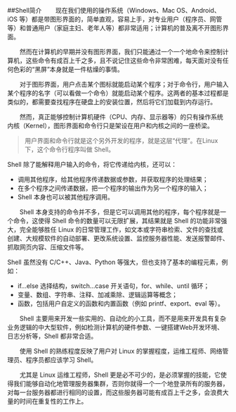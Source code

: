 ##Shell简介
&emsp;&emsp;现在我们使用的操作系统（Windows、Mac OS、Android、iOS 等）都是带图形界面的，简单直观，容易上手，对专业用户（程序员、网管等）和普通用户（家庭主妇、老年人等）都非常适用；计算机的普及离不开图形界面。 
 
&emsp;&emsp;然而在计算机的早期并没有图形界面，我们只能通过一个一个地命令来控制计算机，这些命令有成百上千之多，且不说记住这些命令非常困难，每天面对没有任何色彩的“黑屏”本身就是一件枯燥的事情。  

&emsp;&emsp;对于图形界面，用户点击某个图标就能启动某个程序；对于命令行，用户输入某个程序的名字（可以看做一个命令）就能启动某个程序。这两者的基本过程都是类似的，都需要查找程序在硬盘上的安装位置，然后将它们加载到内存运行。  

&emsp;&emsp;然而，真正能够控制计算机硬件（CPU、内存、显示器等）的只有操作系统内核（Kernel），图形界面和命令行只是架设在用户和内核之间的一座桥梁。  
>用户界面和命令行就是这个另外开发的程序，就是这层“代理”。在Linux下，这个命令行程序叫做 Shell。  

Shell 除了能解释用户输入的命令，将它传递给内核，还可以：  
  
- 调用其他程序，给其他程序传递数据或参数，并获取程序的处理结果；  
- 在多个程序之间传递数据，把一个程序的输出作为另一个程序的输入；  
- Shell 本身也可以被其他程序调用。  

&emsp;&emsp;Shell 本身支持的命令并不多，但是它可以调用其他的程序，每个程序就是一个命令，这使得 Shell 命令的数量可以无限扩展，其结果就是 Shell 的功能非常强大，完全能够胜任 Linux 的日常管理工作，如文本或字符串检索、文件的查找或创建、大规模软件的自动部署、更改系统设置、监控服务器性能、发送报警邮件、抓取网页内容、压缩文件等。 
 
Shell 虽然没有 C/C++、Java、Python 等强大，但也支持了基本的编程元素，例如：
  
- if...else 选择结构，switch...case 开关语句，for、while、until 循环；  
- 变量、数组、字符串、注释、加减乘除、逻辑运算等概念；  
- 函数，包括用户自定义的函数和内置函数（例如 printf、export、eval 等）。  

&emsp;&emsp;Shell 主要用来开发一些实用的、自动化的小工具，而不是用来开发具有复杂业务逻辑的中大型软件，例如检测计算机的硬件参数、一键搭建Web开发环境、日志分析等，Shell 都非常合适。

&emsp;&emsp;使用 Shell 的熟练程度反映了用户对 Linux 的掌握程度，运维工程师、网络管理员、程序员都应该学习 Shell。

&emsp;&emsp;尤其是 Linux 运维工程师，Shell 更是必不可少的，是必须掌握的技能，它使得我们能够自动化地管理服务器集群，否则你就得一个一个地登录所有的服务器，对每一台服务器都进行相同的设置，而这些服务器可能有成百上千之多，会浪费大量的时间在重复性的工作上。